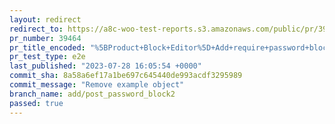 ```yaml
---
layout: redirect
redirect_to: https://a8c-woo-test-reports.s3.amazonaws.com/public/pr/39464/e2e/index.html
pr_number: 39464
pr_title_encoded: "%5BProduct+Block+Editor%5D+Add+require+password+block+field"
pr_test_type: e2e
last_published: "2023-07-28 16:05:54 +0000"
commit_sha: 8a58a6ef17a1be697c645440de993acdf3295989
commit_message: "Remove example object"
branch_name: add/post_password_block2
passed: true
---
```

